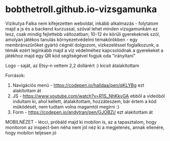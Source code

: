 # bobthetroll.github.io-vizsgamunka
Vizikutya Falka
nem kifejezetten weboldal, inkább alkalmazás - folytatom majd a js és a backend kurzussal, szóval lehet
minden vizsgamunkám ez lesz, csak mindig fejlettebb változatban;
10-12 év körüli gyerekeknek szól, amolyan játékos tanulás környezetvédelmi témakörökben - egy membránszűrőket gyártó cégnél dolgozom, vízkezeléssel foglalkozunk, a témák ezért leginkább majd a víz védelméhez kapcsolódnak
a gyerekeket a játékhoz majd egy QR kód segítségével fogjuk oda "irányítani"

Logo - saját, az Etsy-n vettem 2,2 dollárért :) kicsit átalakítottam

Források:
1. Navigációs menü - https://codepen.io/halidaa/pen/qKLYBg
ezt alakítottam át
2. JS - https://www.youtube.com/watch?v=R1S_NhKkvGA
ebből a videóból indultam ki, ahol kellett, átalakítottam, hozzáteszem, bár értem a kód működését, nem tudtam volna magamtól megírni :)
3. Form - https://codepen.io/andytran/pen/GJOBZj/
ezt alakítottam át

MOBILNÉZET - lécci, próbáld majd ki mobilon is, az a tapasztalom, hogy monitoron az inspect-ben néha nem jól néz ki a megjelenés, annak ellenére, hogy mobilon teljesen jó

